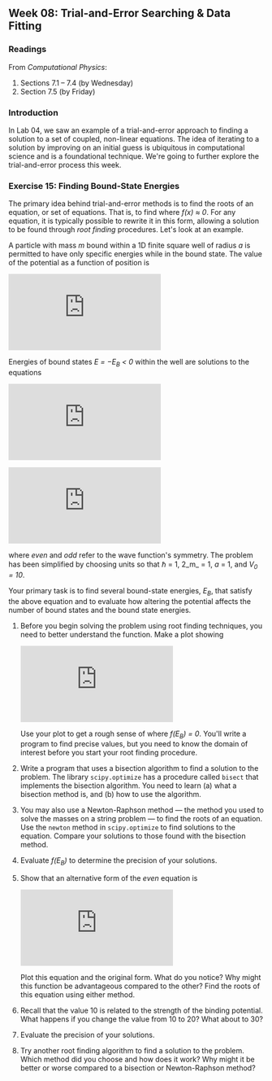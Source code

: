 ## Week 08: Trial-and-Error Searching &amp; Data Fitting

### Readings
From _Computational Physics_:
 1. Sections 7.1 &ndash; 7.4 (by Wednesday)
 2. Section 7.5 (by Friday) 

### Introduction
In Lab 04, we saw an example of a trial-and-error approach to finding a
solution to a set of coupled, non-linear equations. The idea of iterating
to a solution by improving on an initial guess is ubiquitous in computational
science and is a foundational technique. We're going to further explore 
the trial-and-error process this week.

### Exercise 15: Finding Bound-State Energies
The primary idea behind trial-and-error methods is to find the roots of 
an equation, or set of equations. That is, to find where _f(x) &asymp; 0_.
For any equation, it is typically possible to rewrite it in this form, 
allowing a solution to be found through _root finding_ procedures. Let's 
look at an example.

A particle with mass _m_ bound within a 1D finite square well of radius 
_a_ is permitted to have only specific energies while in the bound state. 
The value of the potential as a function of position is

![equation](https://latex.codecogs.com/gif.latex?%5Clarge%20V%28x%29%20%3D%20%5Cleft%5C%7B%20%5Cbegin%7Bmatrix%7D%20-V_0%20%26%20%7B%5Crm%20for%20%7D%5C%20%7Cx%7C%20%5Cle%20a%5C%5C%200%20%26%20%7B%5Crm%20for%20%7D%5C%20%7Cx%7C%20%3E%20a%20%5C%5C%20%5Cend%7Bmatrix%7D%5Cright.)

Energies of bound states _E = &minus;E<sub>B</sub> < 0_ within the well 
are solutions to the equations

![equation](https://latex.codecogs.com/gif.latex?%5Clarge%20%5Csqrt%7B10%20-%20E_B%7D%5Ccdot%5Ctan%5Cleft%28%5Csqrt%7B10%20-%20E_B%7D%20%5Cright%29%20%3D%20%5Csqrt%7BE_B%7D%5C%20%7B%5Crm%20%28even%29%7D)

![equation](https://latex.codecogs.com/gif.latex?%5Clarge%20%5Csqrt%7B10%20-%20E_B%7D%5Ccdot%5Ccot%5Cleft%28%5Csqrt%7B10%20-%20E_B%7D%20%5Cright%29%20%3D%20%5Csqrt%7BE_B%7D%5C%20%7B%5Crm%20%28odd%29%7D)

where _even_ and _odd_ refer to the wave function's symmetry. The problem
has been simplified by choosing units so that &hbar; = 1, 2_m_ = 1, _a_ = 1,
and _V<sub>0</sub> = 10_. 

Your primary task is to find several bound-state 
energies, _E<sub>B</sub>_, that satisfy the above equation and to evaluate 
how altering the potential affects the number of bound states and the bound 
state energies. 

 1. Before you begin solving the problem using root finding techniques, 
    you need to better understand the function. Make a plot showing 
    
    ![equation](https://latex.codecogs.com/gif.latex?%5Clarge%20%5Csqrt%7B10%20-%20E_B%7D%5Ccdot%5Ctan%5Cleft%28%5Csqrt%7B10%20-%20E_B%7D%20%5Cright%29%20-%20%5Csqrt%7BE_B%7D%20%3D%200%5C%20%7B%5Crm%20vs%7D%5C%20E_B)
    
    Use your plot to get a rough sense of where _f(E<sub>B</sub>) = 0_. 
    You'll write a program to find precise values, but you need to know
    the domain of interest before you start your root finding procedure.

 2. Write a program that uses a bisection algorithm to find a solution 
    to the problem. The library `scipy.optimize` has a procedure called
    `bisect` that implements the bisection algorithm. You need to learn
    (a) what a bisection method is, and (b) how to use the algorithm.
    
 3. You may also use a Newton-Raphson method &mdash; the method you used
    to solve the masses on a string problem &mdash; to find the roots of 
    an equation. Use the `newton` method in `scipy.optimize` to find 
    solutions to the equation. Compare your solutions to those found with
    the bisection method.
    
 4. Evaluate _f(E<sub>B</sub>)_ to determine the precision of your solutions.
    
 5. Show that an alternative form of the _even_ equation is
 
    ![equation](https://latex.codecogs.com/gif.latex?%5Clarge%20%5Csqrt%7BE_B%7D%5Ccdot%5Ccot%5Cleft%28%5Csqrt%7B10%20-%20E_B%7D%20%5Cright%20%29%20-%20%5Csqrt%7B10%20-%20E_B%7D%20%3D%200.)
    
    Plot this equation and the original form. What do you notice? Why 
    might this function be advantageous compared to the other? Find the 
    roots of this equation using either method.

 6. Recall that the value 10 is related to the strength of the binding
    potential. What happens if you change the value from 10 to 20? What
    about to 30? 
    
 7. Evaluate the precision of your solutions.
 
 8. Try another root finding algorithm to find a solution to the problem.
    Which method did you choose and how does it work? Why might it be 
    better or worse compared to a bisection or Newton-Raphson method?
    
